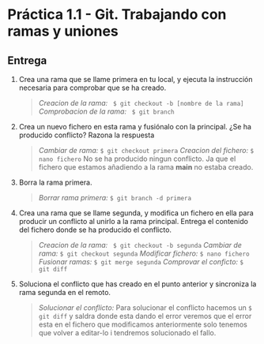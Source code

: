 # Práctica 1.1 - Git. Trabajando con ramas y uniones

## Entrega

1. Crea una rama que se llame primera en tu local, y ejecuta la instrucción necesaria para comprobar que se ha creado.
   >*Creacion de la rama:*
   ` $ git checkout -b [nombre de la rama]`
   *Comprobacion de la rama:*
   ` $ git branch`
2. Crea un nuevo fichero en esta rama y fusiónalo con la principal. ¿Se ha producido conflicto? Razona la respuesta
   >*Cambiar de rama:*
   ` $ git checkout primera `
   *Creacion del fichero:*
   ` $ nano fichero `
    No se ha producido ningun conflicto. Ja que el fichero que estamos añadiendo a la rama **main** no estaba creado.
3. Borra la rama primera.
   >*Borrar rama primera:*
    ` $ git branch -d primera `
4. Crea una rama que se llame segunda, y modifica un fichero en ella para producir un conflicto al unirlo a la rama principal. Entrega el contenido del fichero donde se ha producido el conflicto.
   >*Creacion de la rama:*
   ` $ git checkout -b segunda`
   *Cambiar de rama:*
   ` $ git checkout segunda `
   *Modificar fichero:*
   ` $ nano fichero `
   *Fusionar ramas:*
   ` $ git merge segunda `
   *Comprovar el conficto:*
   ` $ git diff `
5. Soluciona el conflicto que has creado en el punto anterior y sincroniza la rama segunda en el remoto.
   >*Solucionar el conflicto:*
   Para solucionar el conflicto hacemos un ` $ git diff ` y saldra donde esta dando el error veremos que el error esta en el fichero que modificamos anteriormente solo tenemos que volver a editar-lo i tendremos solucionado el fallo.